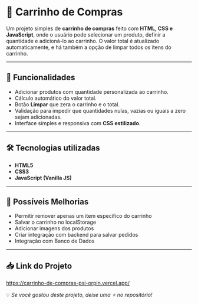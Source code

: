 # 🛒 Carrinho de Compras

Um projeto simples de **carrinho de compras** feito com **HTML, CSS e JavaScript**, onde o usuário pode selecionar um produto, definir a quantidade e adicioná-lo ao carrinho. O valor total é atualizado automaticamente, e há também a opção de limpar todos os itens do carrinho.

---

## 🚀 Funcionalidades
- Adicionar produtos com quantidade personalizada ao carrinho.  
- Cálculo automático do valor total.  
- Botão **Limpar** que zera o carrinho e o total.  
- Validação para impedir que quantidades nulas, vazias ou iguais a zero sejam adicionadas.  
- Interface simples e responsiva com **CSS estilizado**.  

---

## 🛠️ Tecnologias utilizadas
- **HTML5**  
- **CSS3**  
- **JavaScript (Vanilla JS)**  

---

## 🚀 Possíveis Melhorias

- Permitir remover apenas um item específico do carrinho
- Salvar o carrinho no localStorage
- Adicionar imagens dos produtos
- Criar integração com backend para salvar pedidos
- Integração com Banco de Dados

---

## 📥 Link do Projeto

https://carrinho-de-compras-psi-orpin.vercel.app/

💡 *Se você gostou deste projeto, deixe uma ⭐ no repositório!*
